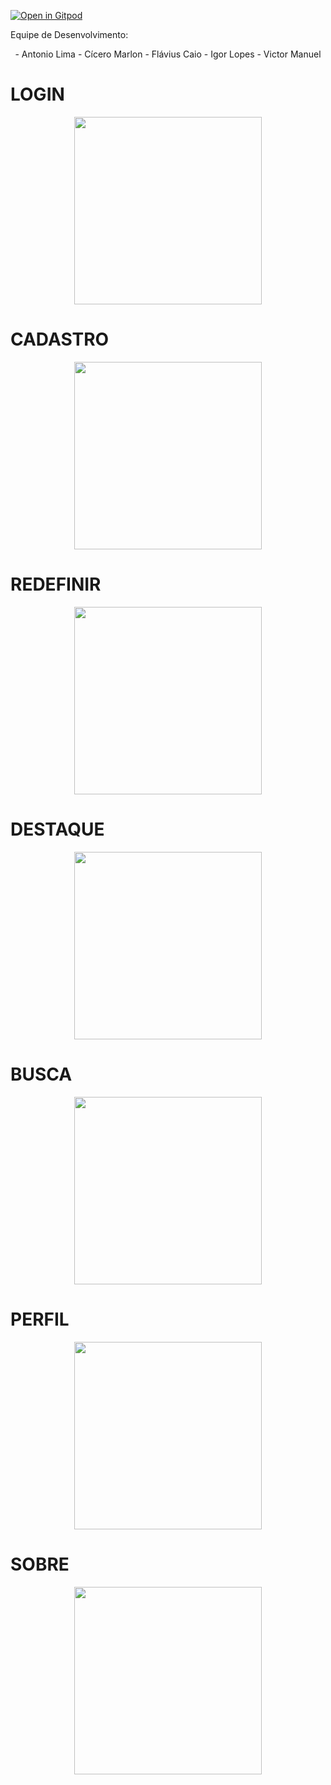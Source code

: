 [![Open in Gitpod](https://gitpod.io/button/open-in-gitpod.svg)](http://gitpod.io/#https://github.com/Victormbg/AllBuildingApp)
<br>


Equipe de Desenvolvimento:
<p align="center">
- Antonio Lima
- Cícero Marlon
- Flávius Caio
- Igor Lopes
- Victor Manuel
</p>

<h1>LOGIN</h1>
<!-- Login -->
<p align="center">
<img src="./src/assets/img/login.png" width="300px"><br>
</p>

<h1>CADASTRO</h1>
<!-- Cadastro -->
<p align="center">
<img src="./src/assets/img/loginCad.png" width="300px"><br>
</p>

<h1>REDEFINIR</h1>
<!-- Redefinir -->
<p align="center">
<img src="./src/assets/img/loginRed.png" width="300px"><br>
</p>

<h1>DESTAQUE</h1>
<!-- Destaque -->
<p align="center">
<img src="./src/assets/img/destaque.png" width="300px"><br>
</p>

<h1>BUSCA</h1>
<!-- Busca -->
<p align="center">
<img src="./src/assets/img/busca.png" width="300px"><br>
</p>

<h1>PERFIL</h1>
<!-- Perfil -->
<p align="center">
<img src="./src/assets/img/perfil.png" width="300px"><br>
</p>

<h1>SOBRE</h1>
<!-- Sobre -->
<p align="center">
<img src="./src/assets/img/Sobre.png" width="300px"><br>
</p>

